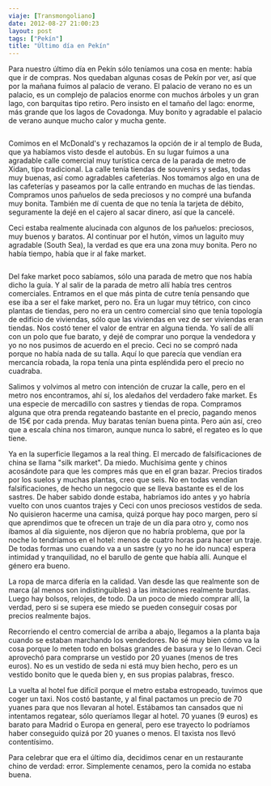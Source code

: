 ```yaml
---
viaje: [Transmongoliano]
date: 2012-08-27 21:00:23
layout: post
tags: ["Pekín"]
title: "Último día en Pekín"
---
```

Para nuestro último día en Pekín sólo teníamos una cosa en mente: había que ir de compras. Nos quedaban algunas cosas de Pekín por ver, así que por la mañana fuimos al palacio de verano. El palacio de verano no es un palacio, es un complejo de palacios enorme con muchos árboles y un gran lago, con barquitas tipo retiro. Pero insisto en el tamaño del lago: enorme, más grande que los lagos de Covadonga. Muy bonito y agradable el palacio de verano aunque mucho calor y mucha gente.

<img src="https://lh6.ggpht.com/wsTneJfU6bezIQ0z3sb-I4ooJ9h7Fmc3Ihg2xS3cTcYESu_Q5sIP961SG6plAJ-GPNuPoR8Cmwft5dlJ_ao" alt="" data-key="7040213">

Comimos en el McDonald's y rechazamos la opción de ir al templo de Buda, que ya habíamos visto desde el autobús. En su lugar fuimos a una agradable calle comercial muy turística cerca de la parada de metro de Xidan, tipo tradicional. La calle tenía tiendas de souvenirs y sedas, todas muy buenas, así como agradables cafeterías. Nos tomamos algo en una de las cafeterías y paseamos por la calle entrando en muchas de las tiendas. Compramos unos pañuelos de seda preciosos y no compré una bufanda muy bonita. También me dí cuenta de que no tenía la tarjeta de débito, seguramente la dejé en el cajero al sacar dinero, así que la cancelé.

Ceci estaba realmente alucinada con algunos de los pañuelos: preciosos, muy buenos y baratos. Al continuar por el hutón, vimos un laguito muy agradable (South Sea), la verdad es que era una zona muy bonita. Pero no había tiempo, había que ir al fake market.

<img src="https://lh4.ggpht.com/7OlFIrBRufiHNQuCFFH3B8FUz3AuI61v0iirBK3TbuNH3_zGcq66RsUW9CjJFQ5AcXc-0P2Im9FqqqTQtlaY" alt="" data-key="160153">

Del fake market poco sabíamos, sólo una parada de metro que nos había dicho la guía. Y al salir de la parada de metro allí había tres centros comerciales. Entramos en el que más pinta de cutre tenía pensando que ese iba a ser el fake market, pero no. Era un lugar muy tétrico, con cinco plantas de tiendas, pero no era un centro comercial sino que tenía topología de edificio de viviendas, sólo que las viviendas en vez de ser viviendas eran tiendas. Nos costó tener el valor de entrar en alguna tienda. Yo salí de allí con un polo que fue barato, y dejé de comprar uno porque la vendedora y yo no nos pusimos de acuerdo en el precio. Ceci no se compró nada porque no había nada de su talla. Aquí lo que parecía que vendían era mercancía robada, la ropa tenía una pinta espléndida pero el precio no cuadraba.

Salimos y volvimos al metro con intención de cruzar la calle, pero en el metro nos encontramos, ahí sí, los aledaños del verdadero fake market. Es una especie de mercadillo con sastres y tiendas de ropa. Compramos alguna que otra prenda regateando bastante en el precio, pagando menos de 15€ por cada prenda. Muy baratas tenían buena pinta. Pero aún así, creo que a escala china nos timaron, aunque nunca lo sabré, el regateo es lo que tiene.

Ya en la superficie llegamos a la real thing. El mercado de falsificaciones de china se llama "silk market". Da miedo. Muchísima gente y chinos acosándote para que les compres más que en el gran bazar. Precios tirados por los suelos y muchas plantas, creo que seis. No en todas vendían falsificaciones, de hecho un negocio que se lleva bastante es el de los sastres. De haber sabido donde estaba, habríamos ido antes y yo habría vuelto con unos cuantos trajes y Ceci con unos preciosos vestidos de seda. No quisieron hacerme una camisa, quizá porque hay poco margen, pero sí que aprendimos que te ofrecen un traje de un día para otro y, como nos íbamos al día siguiente, nos dijeron que no habría problema, que por la noche lo tendríamos en el hotel: menos de cuatro horas para hacer un traje. De todas formas uno cuando va a un sastre (y yo no he ido nunca) espera intimidad y tranquilidad, no el barullo de gente que había allí. Aunque el género era bueno.

La ropa de marca difería en la calidad. Van desde las que realmente son de marca (al menos son indistinguibles) a las imitaciones realmente burdas. Luego hay bolsos, relojes, de todo. Da un poco de miedo comprar allí, la verdad, pero si se supera ese miedo se pueden conseguir cosas por precios realmente bajos.

Recorriendo el centro comercial de arriba a abajo, llegamos a la planta baja cuando se estaban marchando los vendedores. No sé muy bien cómo va la cosa porque lo meten todo en bolsas grandes de basura y se lo llevan. Ceci aprovechó para comprarse un vestido por 20 yuanes (menos de tres euros). No es un vestido de seda ni está muy bien hecho, pero es un vestido bonito que le queda bien y, en sus propias palabras, fresco.

La vuelta al hotel fue difícil porque el metro estaba estropeado, tuvimos que coger un taxi. Nos costó bastante, y al final pactamos un precio de 70 yuanes para que nos llevaran al hotel. Estábamos tan cansados que ni intentamos regatear, sólo queríamos llegar al hotel. 70 yuanes (9 euros) es barato para Madrid o Europa en general, pero ese trayecto lo podríamos haber conseguido quizá por 20 yuanes o menos. El taxista nos llevó contentísimo.

Para celebrar que era el último día, decidimos cenar en un restaurante chino de verdad: error. Simplemente cenamos, pero la comida no estaba buena.